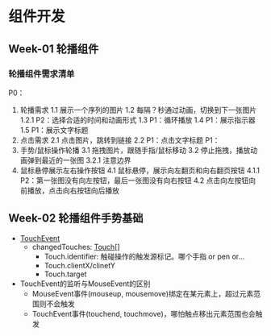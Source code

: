 # 组件开发
## Week-01 轮播组件
### 轮播组件需求清单
P0：
1. 轮播需求
	1.1 展示一个序列的图片
  1.2 每隔？秒通过动画，切换到下一张图片
  	1.2.1 P2：选择合适的时间和动画形式
  1.3 P1：循环播放
  1.4 P1：展示指示器
  1.5 P1：展示文字标题
2. 点击需求
	2.1 点击图片，跳转到链接
  2.2 P1：点击文字标题
P1：
3. 手势/鼠标操作轮播
	3.1 拖拽图片，跟随手指/鼠标移动
  3.2 停止拖拽，播放动画弹到最近的一张图
  	3.2.1 注意边界
4. 鼠标悬停展示左右操作按钮
	4.1 鼠标悬停，展示向左翻页和向右翻页按钮
  	4.1.1 P2：第一张图没有向左按钮，最后一张图没有向右按钮
  4.2 点击向左按钮向前播放，点击向右按钮向后播放

  ## Week-02 轮播组件手势基础
  - [TouchEvent](https://developer.mozilla.org/zh-CN/docs/Web/API/TouchEvent/changedTouches)
    - changedTouches: [Touch[]](https://developer.mozilla.org/en-US/docs/Web/API/Touch)
      -  Touch.identifier: 触碰操作的触发源标记。哪个手指 or pen or...
      -  Touch.clientX/clinetY
      -  Touch.target
   - TouchEvent的监听与MouseEvent的区别
     - MouseEvent事件(mouseup, mousemove)绑定在某元素上，超过元素范围则不会触发
     - TouchEvent事件(touchend, touchmove)，哪怕触点移出元素范围也会触发